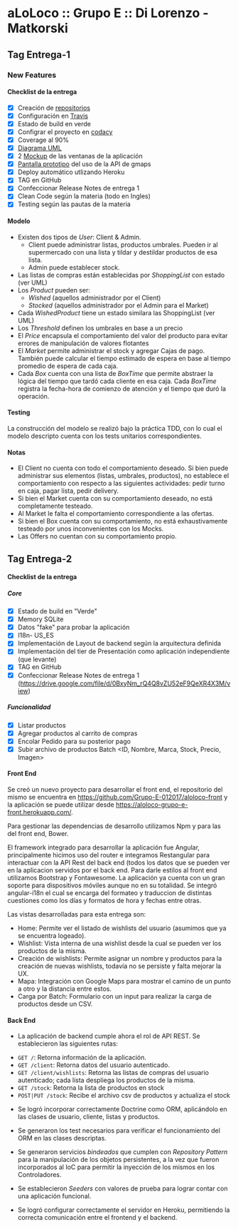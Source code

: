 # aLoLoco :: Grupo E :: Di Lorenzo - Matkorski

## Tag Entrega-1

### New Features

#### Checklist de la entrega

 - [x] Creación de [repositorios](https://github.com/Grupo-E-012017/aloloco)
 - [x] Configuración en [Travis](https://travis-ci.org/Grupo-E-012017/aloloco)
 - [x] Estado de build en verde
 - [x] Configrar el proyecto en [codacy](https://www.codacy.com/app/Grupo-E-012017/aLoLoco/dashboard)
 - [x] Coverage al 90%
 - [x] [Diagrama UML](https://raw.githubusercontent.com/Grupo-E-012017/aloloco/master/doc/design.png)
 - [x] 2 [Mockup](https://raw.githubusercontent.com/Grupo-E-012017/aloloco/master/doc/mockups.png) de las ventanas de la aplicación
 - [x] [Pantalla prototipo](https://aloloco-grupo-e.herokuapp.com/) del uso de la API de gmaps
 - [x] Deploy automático utlizando Heroku
 - [x] TAG en GitHub
 - [x] Confeccionar Release Notes de entrega 1
 - [x] Clean Code según la materia (todo en Ingles)
 - [x] Testing según las pautas de la materia
 
#### Modelo

 - Existen dos tipos de _User_: Client & Admin.
   * Client puede administrar listas, productos umbrales. Pueden ir al supermercado con una lista
     y tildar y destildar productos de esa lista.
   * Admin puede establecer stock.
 - Las listas de compras están establecidas por _ShoppingList_ con estado (ver UML)
 - Los _Product_ pueden ser:
    * _Wished_ (aquellos administrador por el Client)
    * _Stocked_ (aquellos administrador por el Admin para el Market)
 - Cada _WishedProduct_ tiene un estado similara las ShoppingList (ver UML)
 - Los _Threshold_ definen los umbrales en base a un precio
 - El _Price_ encapsula el comportamiento del valor del producto para evitar errores de manipulación de valores flotantes
 - El _Market_ permite administrar el stock y agregar Cajas de pago. También puede calcular
   el tiempo estimado de espera en base al tiempo promedio de espera de cada caja.
 - Cada _Box_ cuenta con una lista de _BoxTime_ que permite abstraer la lógica del tiempo que tardó cada cliente
   en esa caja. Cada _BoxTime_ registra la fecha-hora de comienzo de atención y el tiempo que duró la operación.

#### Testing

 La construcción del modelo se realizó bajo la práctica TDD, con lo cual el modelo
 descripto cuenta con los tests unitarios correspondientes.

#### Notas

 - El Client no cuenta con todo el comportamiento deseado. Si bien puede administrar
   sus elementos (listas, umbrales, productos), no establece el comportamiento con
   respecto a las siguientes actividades: pedir turno en caja, pagar lista, pedir delivery.
 - Si bien el Market cuenta con su comportamiento deseado, no está completamente testeado.
 - Al Market le falta el comportamiento correspondiente a las ofertas.
 - Si bien el Box cuenta con su comportamiento, no está exhaustivamente testeado por unos inconvenientes con los Mocks.
 - Las Offers no cuentan con su comportamiento propio.
 
 ## Tag Entrega-2
 
 #### Checklist de la entrega
 
 ##### Core 
 - [x] Estado de build en "Verde"
 - [x] Memory SQLite
 - [x] Datos "fake" para probar la aplicación
 - [x] I18n- US_ES
 - [x] Implementación de Layout de backend según la arquitectura definida
 - [x] Implementación del tier de Presentación como aplicación independiente (que levante)
 - [x] TAG en GitHub
 - [x] Confeccionar Release Notes de entrega 1 (https://drive.google.com/file/d/0BxyNm_rQ4Q8vZU52eF9QeXR4X3M/view)
 
 ##### Funcionalidad
 - [x] Listar productos
 - [x] Agregar productos al carrito de compras 
 - [x] Encolar Pedido para su posterior pago
 - [x] Subir archivo de productos Batch <ID, Nombre, Marca, Stock, Precio, Imagen>
 
 #### Front End
 
Se creó un nuevo proyecto para desarrollar el front end, el repositorio del mismo se encuentra en 
https://github.com/Grupo-E-012017/aloloco-front y la aplicación se puede utilizar desde https://aloloco-grupo-e-front.herokuapp.com/. 

Para gestionar las dependencias de desarrollo utilizamos Npm y para las del front end, Bower. 

El framework integrado para desarrollar la aplicación fue Angular, principalmente hicimos uso del router 
e integramos Restangular para interactuar con la API Rest del back end (todos los datos que se pueden ver 
en la aplicacion servidos por el back end. Para darle estilos al front end utilizamos Bootstrap y Fontawesome. 
La aplicación ya cuenta con un gran soporte para dispositivos móviles aunque no en su totalidad. Se integró angular-i18n
el cual se encarga del formateo y traduccion de distintas cuestiones como los días y formatos de hora y fechas entre otras.

Las vistas desarrolladas para esta entrega son:

- Home: Permite ver el listado de wishlists del usuario (asumimos que ya se encuentra logeado).
- Wishlist: Vista interna de una wishlist desde la cual se pueden ver los productos de la misma.
- Creación de wishlists: Permite asignar un nombre y productos para la creación de nuevas wishlists, todavía no 
se persiste y falta mejorar la UX. 
- Mapa: Integración con Google Maps para mostrar el camino de un punto a otro y la distancia entre estos. 
- Carga por Batch: Formulario con un input para realizar la carga de productos desde un CSV.
 
#### Back End

 - La aplicación de backend cumple ahora el rol de API REST. Se establecieron las siguientes rutas:

 * `GET /`: Retorna información de la aplicación.
 * `GET /client`: Retorna datos del usuario autenticado.
 * `GET /client/wishlists`: Retorna las listas de compras del usuario autenticado;
    cada lista despliega los productos de la misma.
 * `GET /stock`: Retorna la lista de productos en stock
 * `POST|PUT /stock`: Recibe el archivo csv de productos y actualiza el stock

 - Se logró incorporar correctamente Doctrine como ORM, aplicándolo en las clases de usuario, cliente, listas y productos.
 
 - Se generaron los test necesarios para verificar el funcionamiento del ORM en las clases descriptas.
 
 - Se generaron servicios _bindeados_ que cumplen con _Repository Pattern_ para la manipulación de los objetos
   persistentes, a la vez que fueron incorporados al IoC para permitir la inyección de los mismos en los Controladores.
   
 - Se establecieron _Seeders_ con valores de prueba para lograr contar con una aplicación funcional.
 
 - Se logró configurar correctamente el servidor en Heroku, permitiendo la correcta comunicación entre
   el frontend y el backend.